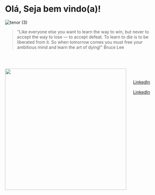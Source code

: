 #  Olá, Seja bem vindo(a)!



![tenor (3)](https://user-images.githubusercontent.com/37002491/95329595-92195500-087d-11eb-9935-ab0cb075d0b1.gif)



<blockquote>"Like everyone else you want to learn the way to win, but never to accept the way to lose — to accept defeat. To learn to die is to be liberated from it. So when tomorrow comes you must free your ambitious mind and learn the art of dying!"  Bruce Lee </blockquote>


<br/><br/>

<img width="400px" align="left" src="https://github-readme-stats.vercel.app/api/top-langs/?username=Akaue&hide=html&layout=compact&theme=buefy" /> 

<br/><br/>
<a href="https://www.linkedin.com/in/akauelima/"><img src="https://www.google.com/imgres?imgurl=https%3A%2F%2Fpbs.twimg.com%2Fprofile_images%2F1082974032482443265%2F8gsUI9oA_400x400.jpg&imgrefurl=https%3A%2F%2Ftwitter.com%2Flinkedinbrasil&tbnid=ok1y_rnErc_FuM&vet=12ahUKEwja66-fhNPtAhXoArkGHfxqAmwQMygAegUIARClAQ..i&docid=82dt1MVEi77RSM&w=294&h=294&q=linkedin&ved=2ahUKEwja66-fhNPtAhXoArkGHfxqAmwQMygAegUIARClAQ" width="16"></img></a> [LinkedIn](https://www.linkedin.com/in/akauelima/)
  
  <a href="https://www.linkedin.com/in/seu_usuário"><img src="https://avatars3.githubusercontent.com/u/357098?v=4" width="16"></img></a> [LinkedIn](https://www.linkedin.com/in/seu_usuário)  

